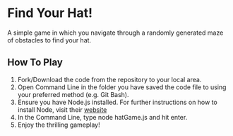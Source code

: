 
# Find Your Hat!

A simple game in which you navigate through a randomly generated maze of obstacles to find your hat.

## How To Play

1. Fork/Download the code from the repository to your local area.
2. Open Command Line in the folder you have saved the code file to using your preferred method (e.g. Git Bash).
3. Ensure you have Node.js installed. For further instructions on how to install Node, visit their [website](https://nodejs.org/en)
4. In the Command Line, type node hatGame.js and hit enter.
5. Enjoy the thrilling gameplay!
